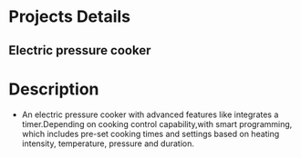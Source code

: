 # Projects Details
## Electric pressure cooker
# Description 
* An electric pressure cooker with advanced features like integrates a timer.Depending on cooking control capability,with smart programming, which
includes pre-set cooking times and settings based on heating intensity, temperature, pressure and duration.